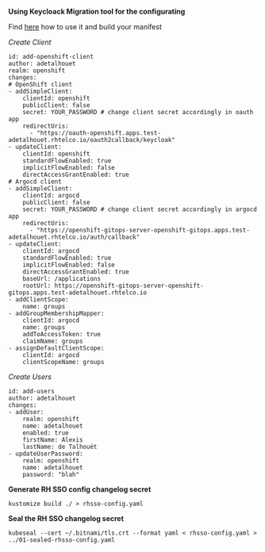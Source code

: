 __Using Keycloack Migration tool for the configurating__

Find [here](https://mayope.github.io/keycloakmigration/) how to use it and build your manifest

_Create Client_

~~~
id: add-openshift-client
author: adetalhouet
realm: openshift
changes:
# OpenShift client
- addSimpleClient:
    clientId: openshift
    publicClient: false
    secret: YOUR_PASSWORD # change client secret accordingly in oauth app
    redirectUris:
      - "https://oauth-openshift.apps.test-adetalhouet.rhtelco.io/oauth2callback/keycloak"
- updateClient:
    clientId: openshift
    standardFlowEnabled: true
    implicitFlowEnabled: false
    directAccessGrantEnabled: true
# Argocd client
- addSimpleClient:
    clientId: argocd
    publicClient: false
    secret: YOUR_PASSWORD # change client secret accordingly in argocd app
    redirectUris:
      - "https://openshift-gitops-server-openshift-gitops.apps.test-adetalhouet.rhtelco.io/auth/callback"
- updateClient:
    clientId: argocd
    standardFlowEnabled: true
    implicitFlowEnabled: false
    directAccessGrantEnabled: true
    baseUrl: /applications
    rootUrl: https://openshift-gitops-server-openshift-gitops.apps.test-adetalhouet.rhtelco.io
- addClientScope:
    name: groups
- addGroupMembershipMapper:
    clientId: argocd
    name: groups
    addToAccessToken: true
    claimName: groups
- assignDefaultClientScope:
    clientId: argocd
    clientScopeName: groups
~~~

_Create Users_

~~~
id: add-users
author: adetalhouet
changes:
- addUser:
    realm: openshift
    name: adetalhouet
    enabled: true
    firstName: Alexis
    lastName: de Talhouët
- updateUserPassword:
    realm: openshift
    name: adetalhouet
    password: "blah"
~~~

__Generate RH SSO config changelog secret__

`kustomize build ./ > rhsso-config.yaml`

__Seal the RH SSO changelog secret__

`kubeseal --cert ~/.bitnami/tls.crt --format yaml < rhsso-config.yaml > ../01-sealed-rhsso-config.yaml`